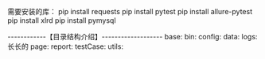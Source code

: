 需要安装的库：
pip install requests
pip install pytest
pip install allure-pytest
pip install xlrd
pip install pymysql

------------【目录结构介绍】-------------------
base:
bin:
config:
data:
logs:长长的
page:
report:
testCase:
utils:
